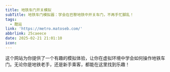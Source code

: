 ```yaml
---
title: 地铁车门开关模拟
subTitle: 地铁车门模拟器：学会在巴黎地铁中开关车门，不再手忙脚乱！
tags:
  - 酷站
link: 'https://metro.matoseb.com/'
abbrlink: 25caeece
date: 2025-02-21 21:01:10
icon:
---
```


这个网站为你提供了一个有趣的模拟体验，让你在虚拟环境中学会如何操作地铁车门。无论你是地铁老手，还是新手乘客，都能在这里找到乐趣！